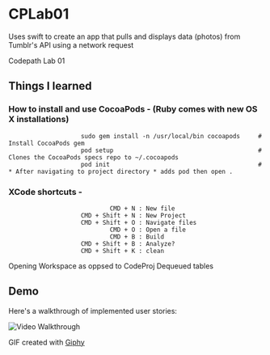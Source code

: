 # CPLab01
Uses swift to create an app that pulls and displays data (photos) from Tumblr's API using a network request 

Codepath Lab 01

## Things I learned
### How to install and use CocoaPods - (Ruby comes with new OS X installations)
                        sudo gem install -n /usr/local/bin cocoapods     # Install CocoaPods gem
                        pod setup                                        # Clones the CocoaPods specs repo to ~/.cocoapods
                        pod init                                         # * After navigating to project directory * adds pod then open .

### XCode shortcuts - 
                                CMD + N : New file
                        CMD + Shift + N : New Project
                        CMD + Shift + O : Navigate files
                                CMD + O : Open a file
                                CMD + B : Build
                        CMD + Shift + B : Analyze?
                        CMD + Shift + K : clean
                  
Opening Workspace as oppsed to CodeProj
Dequeued tables

## Demo

Here's a walkthrough of implemented user stories:

<img src='https://media.giphy.com/media/YnxJ2LizIsC0B6hTZv/giphy.gif' title='Demo' width='' alt='Video Walkthrough' />

GIF created with [Giphy](http://www.giphy.com)


                  

